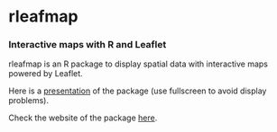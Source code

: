 # rleafmap
### Interactive maps with R and Leaflet
rleafmap is an R package to display spatial data with interactive maps powered by Leaflet.

Here is a [presentation](http://www.francoiskeck.fr/rleafmap/docs/rleafmap_rencontreR/index_EN.html)  of the package (use fullscreen to avoid display problems).

Check the website of the package [here](http://www.francoiskeck.fr/rleafmap/).
